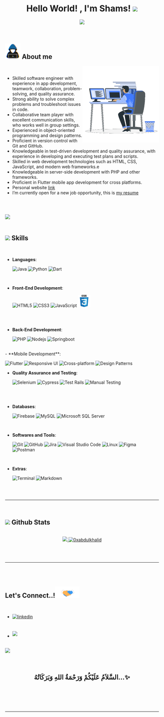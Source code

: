
<h1 align="center"><b>Hello World! , I'm Shams! </b><img src="https://media.giphy.com/media/hvRJCLFzcasrR4ia7z/giphy.gif" width="35"></h1>

<p align="center">
  <a href="https://github.com/DenverCoder1/readme-typing-svg"><img src="https://readme-typing-svg.herokuapp.com?font=Time+New+Roman&color=cyan&size=25&center=true&vCenter=true&width=600&height=100&lines=Assalamu+O+Alaikum+Warahmatullah..&hearts;++;Self-taught+Front-End+Developer,;Computer+Science+Student,;CTF+Newbie,;Active+Learner/Researcher,;Love+to+learn+new+stuffs..<3"></a>
</p>


<br>



	
## <picture><img src = "https://github.com/0xAbdulKhalid/0xAbdulKhalid/raw/main/assets/mdImages/about_me.gif" width = 50px></picture> **About me**

<picture> <img align="right" src="https://github.com/0xAbdulKhalid/0xAbdulKhalid/raw/main/assets/mdImages/Right_Side.gif" width = 250px></picture>

<br>

- Skilled software engineer with experience in app development, teamwork, collaboration, problem-solving, and quality assurance.
- Strong ability to solve complex problems and troubleshoot issues in code.
- Collaborative team player with excellent communication skills, who works well in group settings.
- Experienced in object-oriented programming and design patterns.
- Proficient in version control with Git and GitHub.
- Knowledgeable in test-driven development and quality assurance, with experience in developing and executing test plans and scripts.
- Skilled in web development technologies such as HTML, CSS, JavaScript, and modern web frameworks.e
- Knowledgeable in server-side development with PHP and other frameworks.
- Proficient in Flutter mobile app development for cross platforms.
- Personal website [link](https://shams-portfolio.000webhostapp.com/)
- I’m currently open for a new job opportunity, this is [my resume](https://drive.google.com/file/d/19w_lp0rBTKb8vIx5NsBDN-FSh6NdMk8N/view)

<br><br>

<img src="https://user-images.githubusercontent.com/73097560/115834477-dbab4500-a447-11eb-908a-139a6edaec5c.gif"><br><br>

## <img src="https://media2.giphy.com/media/QssGEmpkyEOhBCb7e1/giphy.gif?cid=ecf05e47a0n3gi1bfqntqmob8g9aid1oyj2wr3ds3mg700bl&rid=giphy.gif" width ="25"><b> Skills</b>
<br>

<p align="center">

- **Languages**:
    
    ![Java](https://img.shields.io/badge/-Java-blue)
    ![Python](https://img.shields.io/badge/Python%20-%2314354C.svg?style=for-the-badge&logo=python&logoColor=white)
    ![Dart](https://img.shields.io/badge/Dart%20-%2300599C.svg?style=for-the-badge&logo=c%2B%2B&logoColor=white)



<br>   
    
- **Front-End Development**:

   ![HTML5](https://img.shields.io/badge/HTML5%20-%23E34F26.svg?style=for-the-badge&logo=html5&logoColor=white)
   ![CSS3](https://img.shields.io/badge/CSS%20-%231572B6.svg?style=for-the-badge&logo=css3&logoColor=white)
   ![JavaScript](https://img.shields.io/badge/JavaScript%20-%23F7DF1E.svg?style=for-the-badge&logo=javascript&logoColor=black)
<a href="https://www.w3schools.com/css/" target="_blank" rel="noreferrer"> <img src="https://raw.githubusercontent.com/devicons/devicon/master/icons/css3/css3-original-wordmark.svg" alt="css3" width="40" height="40"/> </a>
<br>
<br>   
    
- **Back-End Development**:

  ![PHP](https://img.shields.io/badge/PHP%20-%2300599C.svg?style=for-the-badge&logo=c%2B%2B&logoColor=white)
  ![Nodejs](https://img.shields.io/badge/Nodejs%20-%231572B6.svg?style=for-the-badge&logo=css3&logoColor=white)
  ![Springboot](https://img.shields.io/badge/Springboot%20-%23F7DF1E.svg?style=for-the-badge&logo=javascript&logoColor=black)

<br>
- **Mobile Development**:

  ![Flutter](https://img.shields.io/badge/Flutter%20-%23327FC7.svg?style=for-the-badge&logo=github&logoColor=white)
  ![Responsive UI](https://img.shields.io/badge/Responsive-UI%20-%23327FC7.svg?style=for-the-badge&logo=github&logoColor=white)
  ![Cross-platform](https://img.shields.io/badge/Cross-platform%20-%23327FC7.svg?style=for-the-badge&logo=github&logoColor=white) 
  ![Design Patterns](https://img.shields.io/badge/design%20patterns20%-%23327FC7.svg?style=for-the-badge&logo=github&logoColor=white) 
<br>

- **Quality Assurance and Testing**:

  ![Selenium](https://img.shields.io/badge/selenium%20-%23327FC7.svg?style=for-the-badge&logo=github&logoColor=white)
  ![Cypress](https://img.shields.io/badge/Cypress%20-%23327FC7.svg?style=for-the-badge&logo=github&logoColor=white)
  ![Test Rails](https://img.shields.io/badge/Test%20Rails%20-%23327FC7.svg?style=for-the-badge&logo=github&logoColor=white) 
  ![Manual Testing](https://img.shields.io/badge/Manual%20Testing%20-%23327FC7.svg?style=for-the-badge&logo=github&logoColor=white) 

<br>


<br>

- **Databases**:

  ![Firebase](https://img.shields.io/badge/Firebase%20-%23327FC7.svg?style=for-the-badge&logo=github&logoColor=white)
  ![MySQL](https://img.shields.io/badge/MySQL%20-%23327FC7.svg?style=for-the-badge&logo=github&logoColor=white)
  ![Microsoft SQL Server](https://img.shields.io/badge/Microsoft%20SQL%20Server%20-%23327FC7.svg?style=for-the-badge&logo=github&logoColor=white) 
<br>

- **Softwares and Tools**:

  ![Git](https://img.shields.io/badge/git-%23F05033.svg?style=for-the-badge&logo=git&logoColor=white)
  ![GitHub](https://img.shields.io/badge/github-%23121011.svg?style=for-the-badge&logo=github&logoColor=white)
  ![Jira](https://img.shields.io/badge/jira-%234285F4.svg?style=for-the-badge&logo=google&logoColor=white)
  ![Visual Studio Code](https://img.shields.io/badge/Visual%20Studio%20Code-0078d7.svg?style=for-the-badge&logo=visual-studio-code&logoColor=white)
  ![Linux](https://img.shields.io/badge/Linux-FCC624?style=for-the-badge&logo=linux&logoColor=black) 
  ![Figma](https://img.shields.io/badge/Figma-FCC624?style=for-the-badge&logo=linux&logoColor=black) 
  ![Postman](https://img.shields.io/badge/postman-FCC624?style=for-the-badge&logo=linux&logoColor=black) 
<br>

- **Extras**:

    ![Terminal](https://img.shields.io/badge/Terminal-%23054020?style=for-the-badge&logo=gnu-bash&logoColor=white)
    ![Markdown](https://img.shields.io/badge/markdown-%23000000.svg?style=for-the-badge&logo=markdown&logoColor=white)   


</p>

<br>
<br>

-----

<br>


## <img src="https://media.giphy.com/media/iY8CRBdQXODJSCERIr/giphy.gif" width="35"><b> Github Stats </b>
<br>

<div align="center">

<a href="https://github.com/0xabdulkhalid/">
  <img src="https://github-readme-stats.vercel.app/api?username=0xabdulkhalid&include_all_commits=true&count_private=true&show_icons=true&line_height=20&title_color=7A7ADB&icon_color=2234AE&text_color=D3D3D3&bg_color=0,000000,130F40" width="450"/>
  <img src="https://github-readme-stats.vercel.app/api/top-langs?username=0xabdulkhalid&show_icons=true&locale=en&layout=compact&line_height=20&title_color=7A7ADB&icon_color=2234AE&text_color=D3D3D3&bg_color=0,000000,130F40" width="375"  alt="0xabdulkhalid"/>

</a>
</div>

<br>
<br>
<br>

-----

<br>
<br>

## <b> Let's Connect..!</b><img src="https://github.com/0xAbdulKhalid/0xAbdulKhalid/raw/main/assets/mdImages/handshake.gif" width ="80">
<br>
<div align='left'>

<ul>

<li>
<a href="https://www.linkedin.com/in/shams-salman-29159a207/" target="_blank">
<img src="https://img.shields.io/badge/linkedin:  shamssalman-%2300acee.svg?color=405DE6&style=for-the-badge&logo=linkedin&logoColor=white" alt=linkedin style="margin-bottom: 5px;"/>
</a>
</li>

<br>


<br>

<li>
<a href="mailto:shamssami21@gmail.com" target="_blank">
<img src="https://img.shields.io/badge/gmail:  shamssalman-%23EA4335.svg?style=for-the-badge&logo=gmail&logoColor=white" t=mail style="margin-bottom: 5px;" />
</a>
</li>
	
</ul>
</div>

<br>
<img src="https://user-images.githubusercontent.com/73097560/115834477-dbab4500-a447-11eb-908a-139a6edaec5c.gif">
<br>
<br>
<br>

<div align='center'>

## <b>السَّلاَمُ عَلَيْكُمْ وَرَحْمَةُ اللهِ وَبَرَكَاتُهُ...✨</b>

</div>
<br>
<br>
<br>
<br>

---

<br>
